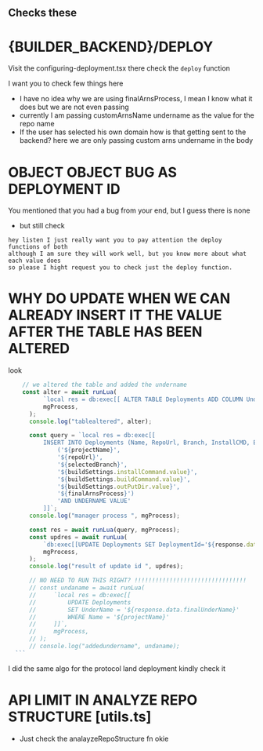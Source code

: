 ## Checks these

# {BUILDER_BACKEND}/DEPLOY
Visit the configuring-deployment.tsx there check the
`deploy` function

I want you to check few things here

-   I have no idea why we are using finalArnsProcess, I mean I know what it does but we are not even passing
-   currently I am passing customArnsName undername as the value for the repo name
-   If the user has selected his own domain how is that getting sent to the backend? here we are only passing custom arns undername in the body

# OBJECT OBJECT BUG AS DEPLOYMENT ID
You mentioned that you had a bug from your end, but I guess there is none

-   but still check

```
hey listen I just really want you to pay attention the deploy functions of both
although I am sure they will work well, but you know more about what each value does
so please I hight request you to check just the deploy function.
```

# WHY DO UPDATE WHEN WE CAN ALREADY INSERT IT THE VALUE AFTER THE TABLE HAS BEEN ALTERED
  look

  ````ts
      // we altered the table and added the undername
      const alter = await runLua(
            `local res = db:exec[[ ALTER TABLE Deployments ADD COLUMN UnderName TEXT ]]`,
            mgProcess,
        );
        console.log("tablealtered", alter);

        const query = `local res = db:exec[[                                                             // let's add this field here then
            INSERT INTO Deployments (Name, RepoUrl, Branch, InstallCMD, BuildCMD, OutputDIR, ArnsProcess, UnderName) VALUES
                ('${projectName}',
                '${repoUrl}',
                '${selectedBranch}',
                '${buildSettings.installCommand.value}',
                '${buildSettings.buildCommand.value}',
                '${buildSettings.outPutDir.value}',
                '${finalArnsProcess}')
                'AND UNDERNAME VALUE'
            ]]`;
        console.log("manager process ", mgProcess);

        const res = await runLua(query, mgProcess);
        const updres = await runLua(
            `db:exec[[UPDATE Deployments SET DeploymentId='${response.data}' WHERE Name='${projectName}']]`,
            mgProcess,
        );
        console.log("result of update id ", updres);

        // NO NEED TO RUN THIS RIGHT? !!!!!!!!!!!!!!!!!!!!!!!!!!!!!!!!
        // const undaname = await runLua(
        //     `local res = db:exec[[
        //         UPDATE Deployments
        //         SET UnderName = '${response.data.finalUnderName}'
        //         WHERE Name = '${projectName}'
        //     ]]`,
        //     mgProcess,
        // );
        // console.log("addedundername", undaname);
    ```
  ````
  I did the same algo for the protocol land deployment kindly check it 


# API LIMIT IN ANALYZE REPO STRUCTURE [utils.ts]
  - Just check the analayzeRepoStructure fn okie
